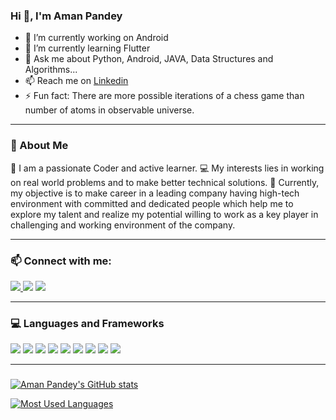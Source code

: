 ### Hi 👋, I'm Aman Pandey

- 🔭 I’m currently working on Android
- 🌱 I’m currently learning Flutter
- 💬 Ask me about Python, Android, JAVA, Data Structures and Algorithms...
- 📫 Reach me on <html><a href="https://www.linkedin.com/in/aman-pandey-760900187">Linkedin</a></html>
- ⚡ Fun fact: There are more possible iterations of a chess game than number of atoms in observable universe.
------------------
### 🧑 About Me 
📝 I am a passionate Coder and active learner.
💻 My interests lies in working on real world problems and to make better technical solutions.
🧐 Currently, my objective is to make career in a leading company having high-tech environment with committed and dedicated people which help me to explore my talent and realize my potential willing to work as a key player in challenging and working environment of the company.

------------------
### 📫 Connect with me:
<a href="https://www.linkedin.com/in/aman-pandey-760900187"><img src="https://img.shields.io/badge/LinkedIn-0077B5?style=for-the-badge&logo=linkedin&logoColor=white" />  </a>
<a href="https://www.facebook.com/profile.php?id=100025421438936"><img src="https://img.shields.io/badge/Facebook-1877F2?style=for-the-badge&logo=facebook&logoColor=white" /></a>
<a href="https://www.instagram.com/aman_pandey_2705/"><img src="https://img.shields.io/badge/Instagram-E4405F?style=for-the-badge&logo=instagram&logoColor=white" /></a>

------------------
### 💻 Languages and Frameworks
<img src="https://img.shields.io/badge/Python-14354C?style=for-the-badge&logo=python&logoColor=white" />        <img src="https://img.shields.io/badge/Java-ED8B00?style=for-the-badge&logo=java&logoColor=white" />        <img src="https://img.shields.io/badge/Dart-0175C2?style=for-the-badge&logo=dart&logoColor=white" />    <img src="https://img.shields.io/badge/Flutter-02569B?style=for-the-badge&logo=flutter&logoColor=white" />    <img src="https://img.shields.io/badge/Jupyter-F37626.svg?&style=for-the-badge&logo=Jupyter&logoColor=white" />   <img src="https://img.shields.io/badge/firebase-ffca28?style=for-the-badge&logo=firebase&logoColor=black" />    <img src="https://img.shields.io/badge/Android-3DDC84?style=for-the-badge&logo=android&logoColor=white" />    <img src="https://img.shields.io/badge/Visual_Studio_Code-0078D4?style=for-the-badge&logo=visual%20studio%20code&logoColor=white" />    <img src="https://img.shields.io/badge/Adobe%20XD-FF61F6?style=for-the-badge&logo=Adobe%20XD&logoColor=white" />

------------------
###
[![Aman Pandey's GitHub stats](https://github-readme-stats.vercel.app/api?username=ap14087&show_icons=true&theme=merko)
](https://github.com/anuraghazra/github-readme-stats)
 
[![Most Used Languages](https://github-readme-stats.vercel.app/api/top-langs/?username=ap14087&show_icons=true&theme=merko&layout=compact)](https://github.com/anuraghazra/github-readme-stats)
